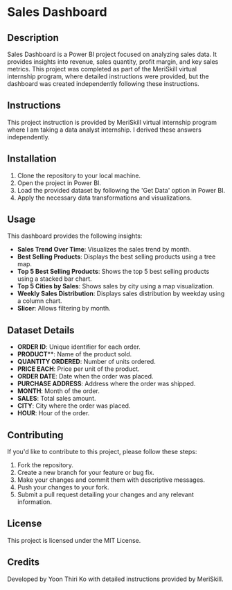 # Sales Dashboard

## Description
Sales Dashboard is a Power BI project focused on analyzing sales data. It provides insights into revenue, sales quantity, profit margin, and key sales metrics. This project was completed as part of the MeriSkill virtual internship program, where detailed instructions were provided, but the dashboard was created independently following these instructions.

## Instructions
This project instruction is provided by MeriSkill virtual internship program where I am taking a data analyst internship. I derived these answers independently.

## Installation
1. Clone the repository to your local machine.
2. Open the project in Power BI.
3. Load the provided dataset by following the 'Get Data' option in Power BI.
4. Apply the necessary data transformations and visualizations.

## Usage
This dashboard provides the following insights:
- **Sales Trend Over Time**: Visualizes the sales trend by month.
- **Best Selling Products**: Displays the best selling products using a tree map.
- **Top 5 Best Selling Products**: Shows the top 5 best selling products using a stacked bar chart.
- **Top 5 Cities by Sales**: Shows sales by city using a map visualization.
- **Weekly Sales Distribution**: Displays sales distribution by weekday using a column chart.
- **Slicer**: Allows filtering by month.

## Dataset Details
- **ORDER ID**: Unique identifier for each order.
- **PRODUCT****: Name of the product sold.
- **QUANTITY ORDERED**: Number of units ordered.
- **PRICE EACH**: Price per unit of the product.
- **ORDER DATE**: Date when the order was placed.
- **PURCHASE ADDRESS**: Address where the order was shipped.
- **MONTH**: Month of the order.
- **SALES**: Total sales amount.
- **CITY**: City where the order was placed.
- **HOUR**: Hour of the order.

## Contributing
If you'd like to contribute to this project, please follow these steps:
1. Fork the repository.
2. Create a new branch for your feature or bug fix.
3. Make your changes and commit them with descriptive messages.
4. Push your changes to your fork.
5. Submit a pull request detailing your changes and any relevant information.

## License
This project is licensed under the MIT License.

## Credits
Developed by Yoon Thiri Ko with detailed instructions provided by MeriSkill.
